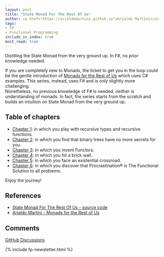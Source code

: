 ```yaml
---
layout: post
title: "State Monad For The Rest Of Us"
author: <a href="https://arialdomartini.github.io">Arialdo Martini</a>
tags:
- F#
- Functional Programming
include_in_index: true
most_read: true
---
```

Distilling the State Monad from the very ground up. In F#, no prior knowledge needed.
<!--more-->

If you are completely new to Monads, the ticket to get you in the loop
could be the gentle introduction of [Monads for the Rest of
Us][monads-for-the-rest-of-us] which uses C# examples. This series,
instead, uses F# and is only slightly more challenging.  
Nonetheless, no previous knowledge of F# is needed, neither is
understanding of monads. In fact, the series starts from the scratch
and builds an intuition on State Monad from the very ground up.

## Table of chapters
* [Chapter 1](state-monad-for-the-rest-of-us-1): in which you play
  with recursive types and recursive functions.
* [Chapter 2](state-monad-for-the-rest-of-us-2): in which you find
  that binary trees have no more secrets for you.
* [Chapter 3](state-monad-for-the-rest-of-us-3): in which you invent
  Functors.
* [Chapter 4](state-monad-for-the-rest-of-us-4): in which you hit a
  brick wall.
* [Chapter 5](state-monad-for-the-rest-of-us-5): in which you face an
  existential crossroad.
* [Chapter 6](state-monad-for-the-rest-of-us-6): in which you discover
  that Procrastination&reg; is The Functional Solution to all problems.

Enjoy the journey!

## References

* [State Monad For The Rest Of Us - source code][source-code]
* [Arialdo Martini - Monads for the Rest of Us][monads-for-the-rest-of-us]

[source-code]: https://github.com/arialdomartini/state-monad-for-the-rest-of-us
[monads-for-the-rest-of-us]: https://arialdomartini.github.io/monads-for-the-rest-of-us

## Comments
[GitHub Discussions](https://github.com/arialdomartini/arialdomartini.github.io/discussions/30)


{% include fp-newsletter.html %}
